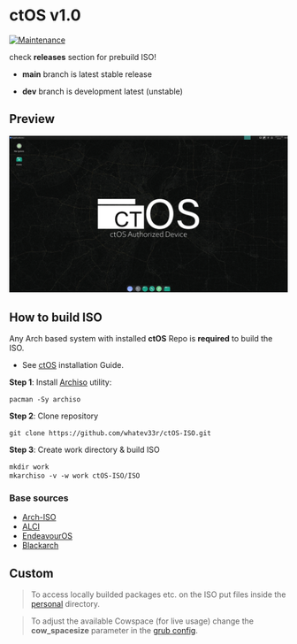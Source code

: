 # ctOS v1.0

[![Maintenance](https://img.shields.io/maintenance/yes/2024.svg)]()

check **releases** section for prebuild ISO!

- **main** branch is latest stable release

- **dev** branch is development latest (unstable)

## Preview
![ctOS Preview](PREVIEW.png)

## How to build ISO
Any Arch based system with installed **ctOS** Repo is **required** to build the ISO.
- See [ctOS](https://github.com/whatev33r/ctOS-Repo) installation Guide.

**Step 1**: Install [Archiso](https://gitlab.archlinux.org/archlinux/archiso) utility:
```
pacman -Sy archiso
```
**Step 2**: Clone repository
```
git clone https://github.com/whatev33r/ctOS-ISO.git
```
**Step 3**: Create work directory & build ISO
```
mkdir work
mkarchiso -v -w work ctOS-ISO/ISO
```


### Base sources
- [Arch-ISO](https://gitlab.archlinux.org/archlinux/archiso)
- [ALCI](https://github.com/arch-linux-calamares-installer/alci-iso)
- [EndeavourOS](https://github.com/endeavouros-team/EndeavourOS-ISO)
- [Blackarch](https://blackarch.org/)

## Custom
> To access locally builded packages etc. on the ISO put files inside the [personal](ISO/airootfs/personal) directory.
 
> To adjust the available Cowspace (for live usage) change the **cow_spacesize** parameter in the [grub config](ISO/grub/grub.cfg).
